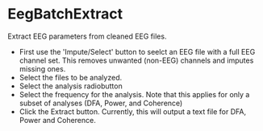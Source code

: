 # EegBatchExtract

Extract EEG parameters from cleaned EEG files. 
- First use the 'Impute/Select' button to seelct an EEG file with a full EEG channel set. This removes unwanted (non-EEG) channels and imputes missing ones.
- Select the files to be analyzed.
- Select the analysis radiobutton
- Select the frequency for the analysis. Note that this applies for only a subset of analyses (DFA, Power, and Coherence)
- Click the Extract button. Currently, this will output a text file for DFA, Power and Coherence.
